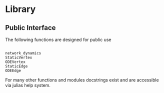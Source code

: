 # Library

## Public Interface

The following functions are designed for public use
```@index
```

```@docs
network_dynamics
StaticVertex
ODEVertex
StaticEdge
ODEEdge
```

For many other functions and modules docstrings exist and are accessible via julias help system.
